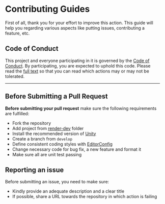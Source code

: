 # Contributing Guides

First of all, thank you for your effort to improve this action. This guide will help you regarding various aspects like putting issues, contributing a feature, etc.

## Code of Conduct

This project and everyone participating in it is governed by the [Code of Conduct](CODE_OF_CONDUCT.md). By participating, you are expected to uphold this code. Please read the [full text](CODE_OF_CONDUCT.md) so that you can read which actions may or may not be tolerated.

---

## Before Submitting a Pull Request

**Before submitting your pull request** make sure the following requirements are fulfilled:

- Fork the repository
- Add project from [render-dev](render-dev) folder
- Install the recommended version of [Unity](https://unity.com/)
- Create a branch from `develop`
- Define consistent coding styles with [EditorConfig](render-dev/.editorconfig)
- Change necessary code for bug fix, a new feature and format it
- Make sure all are unit test passing

## Reporting an issue

Before submitting an issue, you need to make sure:

- Kindly provide an adequate description and a clear title
- If possible, share a URL towards the repository in which action is failing
